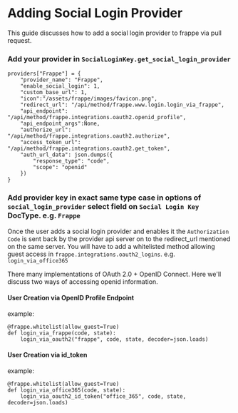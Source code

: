 <!-- add-breadcrumbs -->
# Adding Social Login Provider

This guide discusses how to add a social login provider to frappe via pull request.

### Add your provider in `SocialLoginKey.get_social_login_provider`

```
providers["Frappe"] = {
	"provider_name": "Frappe",
	"enable_social_login": 1,
	"custom_base_url": 1,
	"icon":"/assets/frappe/images/favicon.png",
	"redirect_url": "/api/method/frappe.www.login.login_via_frappe",
	"api_endpoint": "/api/method/frappe.integrations.oauth2.openid_profile",
	"api_endpoint_args":None,
	"authorize_url": "/api/method/frappe.integrations.oauth2.authorize",
	"access_token_url": "/api/method/frappe.integrations.oauth2.get_token",
	"auth_url_data": json.dumps({
		"response_type": "code",
		"scope": "openid"
	})
}
```

### Add provider key in exact same type case in options of `social_login_provider` select field on `Social Login Key` DocType. e.g. `Frappe`

Once the user adds a social login provider and enables it the `Authorization Code` is sent back by the provider api server on to the redirect_url mentioned on the same server. You will have to add a whitelisted method allowing guest access in `frappe.integrations.oauth2_logins`. e.g. `login_via_office365` 

There many implementations of OAuth 2.0 + OpenID Connect. Here we'll discuss two ways of accessing openid information.

#### User Creation via OpenID Profile Endpoint

example:

```
@frappe.whitelist(allow_guest=True)
def login_via_frappe(code, state):
	login_via_oauth2("frappe", code, state, decoder=json.loads)
```

#### User Creation via id_token

example:

```
@frappe.whitelist(allow_guest=True)
def login_via_office365(code, state):
	login_via_oauth2_id_token("office_365", code, state, decoder=json.loads)
```
